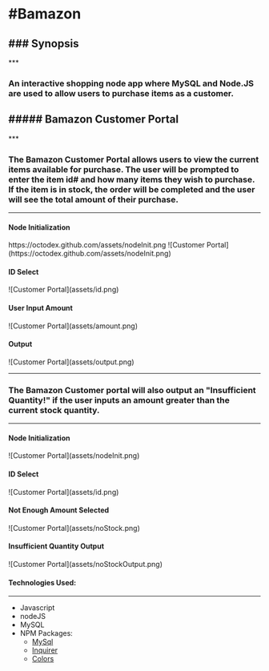 <h1>#Bamazon</h1>

<h2>### Synopsis</h2>
***

<h3>An interactive shopping node app where MySQL and Node.JS are used to allow users to purchase items as a customer.</h3>

<h2>##### Bamazon Customer Portal</h2>
***

<h3>The Bamazon Customer Portal allows users to view the current items available for purchase.  The user will be prompted to enter the item id# and how many items they wish to purchase.  If the item is in stock, the order will be completed and the user will see the total amount of their purchase.</h3>

***
<h4>Node Initialization</h4>
https://octodex.github.com/assets/nodeInit.png
![Customer Portal](https://octodex.github.com/assets/nodeInit.png)

<h4>ID Select</h4>
![Customer Portal](assets/id.png)

<h4>User Input Amount</h4>
![Customer Portal](assets/amount.png)

<h4>Output</h4>
![Customer Portal](assets/output.png)

***
<h3>The Bamazon Customer portal will also output an "Insufficient Quantity!" if the user inputs an amount greater than the current stock quantity.</h3>

***
<h4>Node Initialization</h4>
![Customer Portal](assets/nodeInit.png)

<h4>ID Select</h4>
![Customer Portal](assets/id.png)

<h4>Not Enough Amount Selected</h4>
![Customer Portal](assets/noStock.png)

<h4>Insufficient Quantity Output</h4>
![Customer Portal](assets/noStockOutput.png)

#### Technologies Used:
***

* Javascript
* nodeJS
* MySQL
* NPM Packages:
	- [MySql](github.com/mysqljs/mysql)
	- [Inquirer](github.com/SBoudrias/Inquirer.js)
	- [Colors](github.com/Marak/colors.js)

